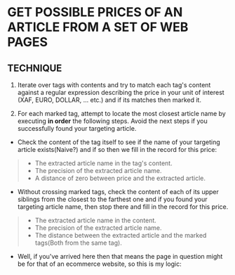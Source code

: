 # GET POSSIBLE PRICES OF AN ARTICLE FROM A SET OF WEB PAGES

## TECHNIQUE

1. Iterate over tags with contents and try to match each tag's content against a regular expression
describing the price in your unit of interest (XAF, EURO, DOLLAR, ... etc.) and if its matches
then marked it.

2. For each marked tag, attempt to locate the most closest article name by executing
**in order** the following steps. Avoid the next steps if you successfully found your targeting
article.

- Check the content of the tag itself to see if the name of your targeting article exists(Naive?) and
if so then we fill in the record for this price:

> * The extracted article name in the tag's content.
> * The precision of the extracted article name.
> * A distance of zero between price and the extracted article.

- Without crossing marked tags, check the content of each of its upper siblings from the closest
to the farthest one and if you found your targeting article name, then stop there and fill in
the record for this price.

> * The extracted article name in the content.
> * The precision of the extracted article name.
> * The distance between the extracted article and the marked tags(Both from the same tag).

- Well, if you've arrived here then that means the page in question might be for that of
an ecommerce website, so this is my logic:


